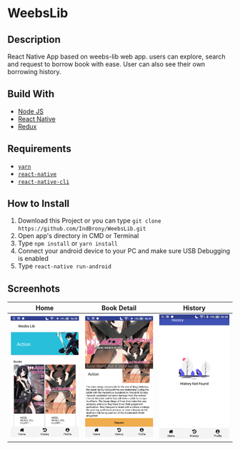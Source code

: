 # WeebsLib
## Description
  React Native App based on weebs-lib web app. users can explore, search and request to borrow book with ease. User can also see their own borrowing history. 
  
## Build With 
  - [Node JS](https://nodejs.org/en/)
  - [React Native](https://facebook.github.io/react-native/)
  - [Redux](https://redux.js.org/)

## Requirements
* [`yarn`](https://yarnpkg.com/en/docs/getting-started) 
* [`react-native`](https://facebook.github.io/react-native/docs/getting-started)
* [`react-native-cli`](https://facebook.github.io/react-native/docs/getting-started)

## How to Install
1. Download this Project or you can type ``` git clone https://github.com/IndBrony/WeebsLib.git ```
2. Open app's directory in CMD or Terminal
3. Type ` npm install ` or ` yarn install `
4. Connect your android device to your PC and make sure USB Debugging is enabled
5. Type ` react-native run-android `

## Screenhots
| Home          | Book Detail  | History      |
|---------------|--------------|--------------|
| <img src="src/screenshots/home.png" width="250"> | <img src="src/screenshots/bookDetail.png" width="250"> |<img src="src/screenshots/history.png" width="250"> |
